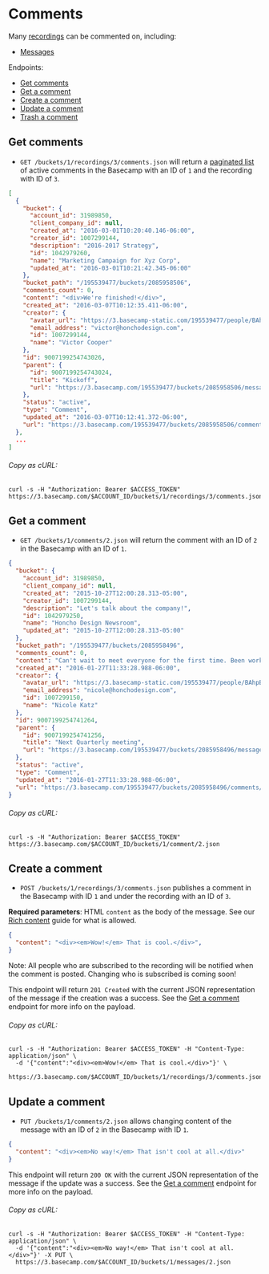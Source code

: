 Comments
========

Many [recordings][1] can be commented on, including:

- [Messages][2]

Endpoints:

- [Get comments](#get-comments)
- [Get a comment](#get-a-comment)
- [Create a comment](#create-a-comment)
- [Update a comment](#update-a-comment)
- [Trash a comment][3]

Get comments
------------

* `GET /buckets/1/recordings/3/comments.json` will return a [paginated list][4] of active comments in the Basecamp with an ID of `1` and the recording with ID of `3`.

``` json
[
  {
    "bucket": {
      "account_id": 31989850,
      "client_company_id": null,
      "created_at": "2016-03-01T10:20:40.146-06:00",
      "creator_id": 1007299144,
      "description": "2016-2017 Strategy",
      "id": 1042979260,
      "name": "Marketing Campaign for Xyz Corp",
      "updated_at": "2016-03-01T10:21:42.345-06:00"
    },
    "bucket_path": "/195539477/buckets/2085958506",
    "comments_count": 0,
    "content": "<div>We're finished!</div>",
    "created_at": "2016-03-07T10:12:35.411-06:00",
    "creator": {
      "avatar_url": "https://3.basecamp-static.com/195539477/people/BAhpBEgqCjw=--8266bb0507508f3d46050d57b65924d5e2a005f3/avatar-64-x4",
      "email_address": "victor@honchodesign.com",
      "id": 1007299144,
      "name": "Victor Cooper"
    },
    "id": 9007199254743026,
    "parent": {
      "id": 9007199254743024,
      "title": "Kickoff",
      "url": "https://3.basecamp.com/195539477/buckets/2085958506/messages/9007199254743024"
    },
    "status": "active",
    "type": "Comment",
    "updated_at": "2016-03-07T10:12:41.372-06:00",
    "url": "https://3.basecamp.com/195539477/buckets/2085958506/comments/9007199254743026"
  },
  ...
]

```

###### Copy as cURL:

``` shell
curl -s -H "Authorization: Bearer $ACCESS_TOKEN" https://3.basecamp.com/$ACCOUNT_ID/buckets/1/recordings/3/comments.json
```


Get a comment
-------------

* `GET /buckets/1/comments/2.json` will return the comment with an ID of `2` in the Basecamp with an ID of `1`.

``` json
{
  "bucket": {
    "account_id": 31989850,
    "client_company_id": null,
    "created_at": "2015-10-27T12:00:28.313-05:00",
    "creator_id": 1007299144,
    "description": "Let's talk about the company!",
    "id": 1042979250,
    "name": "Honcho Design Newsroom",
    "updated_at": "2015-10-27T12:00:28.313-05:00"
  },
  "bucket_path": "/195539477/buckets/2085958496",
  "comments_count": 0,
  "content": "Can't wait to meet everyone for the first time. Been working with you guys for a while, but haven't met in person for so many of you. Can't wait!",
  "created_at": "2016-01-27T11:33:28.988-06:00",
  "creator": {
    "avatar_url": "https://3.basecamp-static.com/195539477/people/BAhpBE4qCjw=--b544b6a710bd76020abc076fc041895954025116/avatar-64-x4",
    "email_address": "nicole@honchodesign.com",
    "id": 1007299150,
    "name": "Nicole Katz"
  },
  "id": 9007199254741264,
  "parent": {
    "id": 9007199254741256,
    "title": "Next Quarterly meeting",
    "url": "https://3.basecamp.com/195539477/buckets/2085958496/messages/9007199254741256"
  },
  "status": "active",
  "type": "Comment",
  "updated_at": "2016-01-27T11:33:28.988-06:00",
  "url": "https://3.basecamp.com/195539477/buckets/2085958496/comments/9007199254741264"
}
```

###### Copy as cURL:

``` shell
curl -s -H "Authorization: Bearer $ACCESS_TOKEN" https://3.basecamp.com/$ACCOUNT_ID/buckets/1/comment/2.json
```


Create a comment
----------------

* `POST /buckets/1/recordings/3/comments.json` publishes a comment in the Basecamp with ID `1` and under the recording with an ID of `3`.

**Required parameters**: HTML `content` as the body of the message. See our [Rich content][5] guide for what is allowed.

``` json
{
  "content": "<div><em>Wow!</em> That is cool.</div>",
}
```

Note: All people who are subscribed to the recording will be notified when the comment is posted. Changing who is subscribed is coming soon!

This endpoint will return `201 Created` with the current JSON representation of the message if the creation was a success. See the [Get a comment](#get-a-comment) endpoint for more info on the payload.

###### Copy as cURL:

``` shell
curl -s -H "Authorization: Bearer $ACCESS_TOKEN" -H "Content-Type: application/json" \
  -d '{"content":"<div><em>Wow!</em> That is cool.</div>"}' \
  https://3.basecamp.com/$ACCOUNT_ID/buckets/1/recordings/3/comments.json
```


Update a comment
----------------

* `PUT /buckets/1/comments/2.json` allows changing content of the message with an ID of `2` in the Basecamp with ID `1`.

``` json
{
  "content": "<div><em>No way!</em> That isn't cool at all.</div>"
}
```

This endpoint will return `200 OK` with the current JSON representation of the message if the update was a success. See the [Get a comment](#get-a-comment) endpoint for more info on the payload.

###### Copy as cURL:

``` shell
curl -s -H "Authorization: Bearer $ACCESS_TOKEN" -H "Content-Type: application/json" \
  -d '{"content":"<div><em>No way!</em> That isn't cool at all.</div>"}' -X PUT \
  https://3.basecamp.com/$ACCOUNT_ID/buckets/1/messages/2.json
```


[1]: https://github.com/basecamp/bc3-api/blob/master/sections/recordings.md#recordings
[2]: https://github.com/basecamp/bc3-api/blob/master/sections/messages.md#messages
[3]: https://github.com/basecamp/bc3-api/blob/master/sections/recordings.md#trash-a-recording
[4]: https://github.com/basecamp/bc3-api/blob/master/README.md#pagination
[5]: https://github.com/basecamp/bc3-api/blob/master/README.md#rich-content

